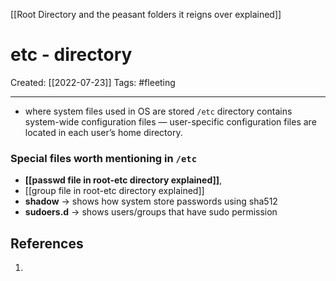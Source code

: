 [[Root Directory and the peasant folders it reigns over explained]]

# etc - directory
Created:  [[2022-07-23]]
Tags: #fleeting 

---
- where system files used in OS are stored
`/etc` directory contains system-wide configuration files — 
user-specific configuration files are located in each user’s home directory.


### Special files worth mentioning in `/etc`
- **[[passwd file in root-etc directory explained]]**, 
- [[group file in root-etc directory explained]]
- **shadow** -> shows how system store passwords using sha512
- **sudoers.d** -> shows users/groups that have sudo permission












## References
1. 